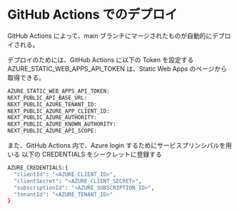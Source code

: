 # GitHub Actions でのデプロイ

GitHub Actions によって、main ブランチにマージされたものが自動的にデプロイされる。

デプロイのためには、GitHub Actions に以下の Token を設定する
AZURE_STATIC_WEB_APPS_API_TOKEN は、Static Web Apps のページから取得できる。

```bash
AZURE_STATIC_WEB_APPS_API_TOKEN:
NEXT_PUBLIC_API_BASE_URL:
NEXT_PUBLIC_AZURE_TENANT_ID:
NEXT_PUBLIC_AZURE_APP_CLIENT_ID:
NEXT_PUBLIC_AZURE_AUTHORITY:
NEXT_PUBLIC_AZURE_KNOWN_AUTHORITY:
NEXT_PUBLIC_AZURE_API_SCOPE:
```

また、GitHub Actions 内で、Azure login するためにサービスプリンシパルを用いる
以下の CREDENTIALS をシークレットに登録する

```bash
AZURE_CREDENTIALS:{
  "clientId": "<AZURE_CLIENT_ID>",
  "clientSecret": "<AZURE_CLIENT_SECRET>",
  "subscriptionId": "<AZURE_SUBSCRIPTION_ID>",
  "tenantId": "<AZURE_TENANT_ID>"
}
```
